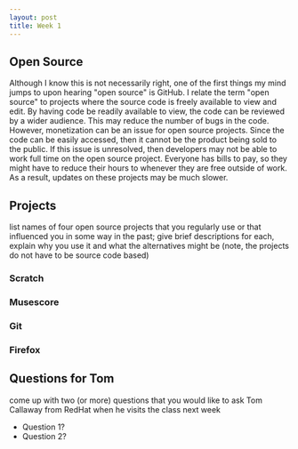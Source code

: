 ```yaml
---
layout: post
title: Week 1
---
```


## Open Source

Although I know this is not necessarily right, one of the first things my mind jumps to upon hearing "open source" is GitHub. I relate the term "open source" to projects where the source code is freely available to view and edit. By having code be readily available to view, the code can be reviewed by a wider audience. This may reduce the number of bugs in the code. However, monetization can be an issue for open source projects. Since the code can be easily accessed, then it cannot be the product being sold to the public. If this issue is unresolved, then developers may not be able to work full time on the open source project. Everyone has bills to pay, so they might have to reduce their hours to whenever they are free outside of work. As a result, updates on these projects may be much slower. 

## Projects

list names of four open source projects that you regularly use or that influenced you in some way in the past; give brief descriptions for each, explain why you use it and what the alternatives might be (note, the projects do not have to be source code based)

### Scratch



### Musescore

### Git

### Firefox

## Questions for Tom

come up with two (or more) questions that you would like to ask Tom Callaway from RedHat when he visits the class next week

* Question 1?
* Question 2?
